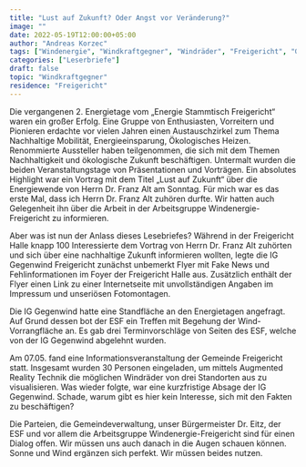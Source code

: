 ```yaml
---
title: "Lust auf Zukunft? Oder Angst vor Veränderung?"
image: ""
date: 2022-05-19T12:00:00+05:00
author: "Andreas Korzec"
tags: ["Windenergie", "Windkraftgegner", "Windräder", "Freigericht", "Gegenwind Freigericht"]
categories: ["Leserbriefe"]
draft: false
topic: "Windkraftgegner"
residence: "Freigericht"
---
```


Die vergangenen 2. Energietage vom „Energie Stammtisch Freigericht“ waren ein großer Erfolg. Eine Gruppe von Enthusiasten, Vorreitern und Pionieren erdachte vor vielen Jahren einen Austauschzirkel zum Thema Nachhaltige Mobilität, Energieeinsparung, Ökologisches Heizen. Renommierte Aussteller haben teilgenommen, die sich mit dem Themen Nachhaltigkeit und ökologische Zukunft beschäftigen. Untermalt wurden die beiden Veranstaltungstage von Präsentationen und Vorträgen. Ein absolutes Highlight war ein Vortrag mit dem Titel „Lust auf Zukunft“ über die Energiewende von Herrn Dr. Franz Alt am Sonntag. Für mich war es das erste Mal, dass ich Herrn Dr. Franz Alt zuhören durfte. Wir hatten auch Gelegenheit ihn über die Arbeit in der Arbeitsgruppe Windenergie-Freigericht zu informieren.
 
Aber was ist nun der Anlass dieses Lesebriefes? Während in der Freigericht Halle knapp 100 Interessierte dem Vortrag von Herrn Dr. Franz Alt zuhörten und sich über eine nachhaltige Zukunft informieren wollten, legte die IG Gegenwind Freigericht zunächst unbemerkt Flyer mit Fake News und Fehlinformationen im Foyer der Freigericht Halle aus. Zusätzlich enthält der Flyer einen Link zu einer Internetseite mit unvollständigen Angaben im Impressum und unseriösen Fotomontagen.
 
Die IG Gegenwind hatte eine Standfläche an den Energietagen angefragt. Auf Grund dessen bot der ESF ein Treffen mit Begehung der Wind-Vorrangfläche an. Es gab drei Terminvorschläge von Seiten des ESF, welche von der IG Gegenwind abgelehnt wurden.
 
Am 07.05. fand eine Informationsveranstaltung der Gemeinde Freigericht statt. Insgesamt wurden 30 Personen eingeladen, um mittels Augmented Reality Technik die möglichen Windräder von drei Standorten aus zu visualisieren. Was wieder folgte, war eine kurzfristige Absage der IG Gegenwind. Schade, warum gibt es hier kein Interesse, sich mit den Fakten zu beschäftigen?
 
Die Parteien, die Gemeindeverwaltung, unser Bürgermeister Dr. Eitz, der ESF und vor allem die Arbeitsgruppe Windenergie-Freigericht sind für einen Dialog offen. Wir müssen uns auch danach in die Augen schauen können. Sonne und Wind ergänzen sich perfekt. Wir müssen beides nutzen.
